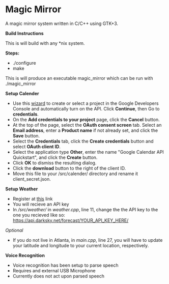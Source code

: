 **Magic Mirror**
============================================
A magic mirror system written in C/C++ using GTK+3.

**Build Instructions**

This is will build with any *nix system.

**Steps:**

* ./configure
* make

This is will produce an executable magic_mirror which can be run with ./magic_mirror

**Setup Calender**

* Use this [wizard](https://console.developers.google.com/flows/enableapi?apiid=calendar&pli=1) to create or select a project in the Google Developers Console and automatically turn on the API. Click **Continue**, then Go to **credentials**.
* On the **Add credentials to your project** page, click the **Cancel** button.
* At the top of the page, select the **OAuth consent screen** tab. Select an **Email address**, enter a **Product name** if not already set, and click the **Save** button.
* Select the **Credentials** tab, click the **Create credentials** button and select **OAuth client ID**.
* Select the application type **Other**, enter the name "Google Calendar API Quickstart", and click the **Create** button.
* Click **OK** to dismiss the resulting dialog.
* Click the **download** button to the right of the client ID.
* Move this file to your /src/calender/ directory and rename it client_secret.json.

**Setup Weather**
* Register at [this](https://darksky.net/dev/register) link
* You will recieve an API key
* In */src/weather/* in *weather.cpp*, line 11, change the the API key to the one you recieved like so: https://api.darksky.net/forecast/YOUR_API_KEY_HERE/

*Optional*
* If you do not live in Atlanta, in *main.cpp*, line 27, you will have to update your latitude and longitude to your current location, respectively.


**Voice Recognition**
* Voice recognition has been setup to parse speech 
* Requires and external USB Microphone
* Currently does not act upon parsed speech
